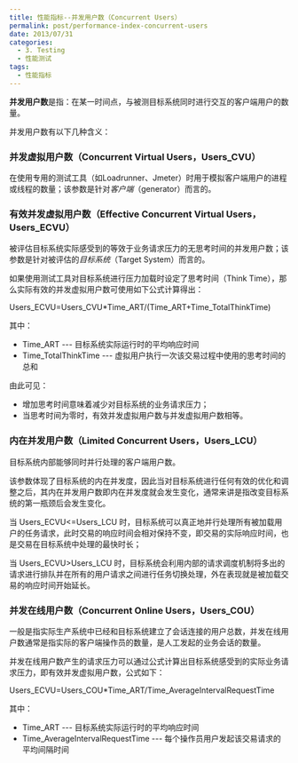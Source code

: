 ```yaml
---
title: 性能指标--并发用户数（Concurrent Users）
permalink: post/performance-index-concurrent-users
date: 2013/07/31
categories:
  - 3. Testing
  - 性能测试
tags:
  - 性能指标
---
```


**并发用户数**是指：在某一时间点，与被测目标系统同时进行交互的客户端用户的数量。

并发用户数有以下几种含义：

### 并发虚拟用户数（Concurrent Virtual Users，Users_CVU）
在使用专用的测试工具（如Loadrunner、Jmeter）时用于模拟客户端用户的进程或线程的数量；该参数是针对*客户端*（generator）而言的。

### 有效并发虚拟用户数（Effective Concurrent Virtual Users，Users_ECVU）
被评估目标系统实际感受到的等效于业务请求压力的无思考时间的并发用户数；该参数是针对被评估的*目标系统*（Target System）而言的。

如果使用测试工具对目标系统进行压力加载时设定了思考时间（Think Time），那么实际有效的并发虚拟用户数可使用如下公式计算得出：

Users_ECVU=Users_CVU*Time_ART/(Time_ART+Time_TotalThinkTime)

其中：

- Time_ART --- 目标系统实际运行时的平均响应时间
- Time_TotalThinkTime --- 虚拟用户执行一次该交易过程中使用的思考时间的总和

由此可见：

- 增加思考时间意味着减少对目标系统的业务请求压力；
- 当思考时间为零时，有效并发虚拟用户数与并发虚拟用户数相等。

### 内在并发用户数（Limited Concurrent Users，Users_LCU）

目标系统内部能够同时并行处理的客户端用户数。

该参数体现了目标系统的内在并发度，因此当对目标系统进行任何有效的优化和调整之后，其内在并发用户数即内在并发度就会发生变化，通常来讲是指改变目标系统的第一瓶颈后会发生变化。

当 Users_ECVU<=Users_LCU 时，目标系统可以真正地并行处理所有被加载用户的任务请求，此时交易的响应时间会相对保持不变，即交易的实际响应时间，也是交易在目标系统中处理的最快时长；

当 Users_ECVU>Users_LCU 时，目标系统会利用内部的请求调度机制将多出的请求进行排队并在所有的用户请求之间进行任务切换处理，外在表现就是被加载交易的响应时间开始延长。

### 并发在线用户数（Concurrent Online Users，Users_COU）

一般是指实际生产系统中已经和目标系统建立了会话连接的用户总数，并发在线用户数通常是指实际的客户端操作员的数量，是人工发起的业务会话的数量。

并发在线用户数产生的请求压力可以通过公式计算出目标系统感受到的实际业务请求压力，即有效并发虚拟用户数，公式如下：

Users_ECVU=Users_COU*Time_ART/Time_AverageIntervalRequestTime

其中：

- Time_ART --- 目标系统实际运行时的平均响应时间
- Time_AverageIntervalRequestTime --- 每个操作员用户发起该交易请求的平均间隔时间
